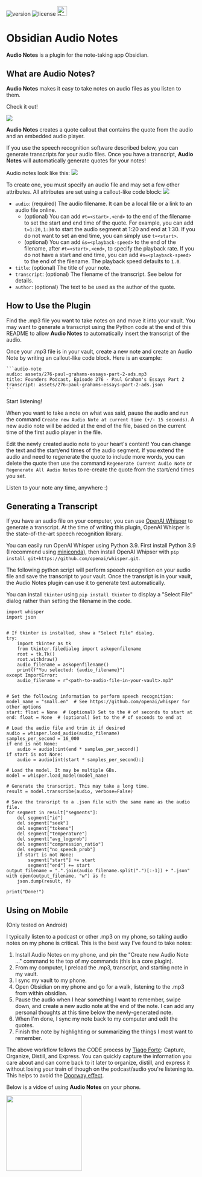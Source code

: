![version](https://img.shields.io/badge/version-0.1.8-blue)
![license](https://img.shields.io/badge/license-MIT-brightgreen)
<a href='https://ko-fi.com/jjmaldonis' target='_blank'><img height='20' style='border:0px;height:26px;margin-bottom:-2.5px;' src='https://az743702.vo.msecnd.net/cdn/kofi3.png?v=0' border='0' alt='Buy Me a Coffee :)' /></a>

# Obsidian Audio Notes

<strong>Audio Notes</strong> is a plugin for the note-taking app Obsidian.

## What are Audio Notes?

<strong>Audio Notes</strong> makes it easy to take notes on audio files as you listen to them.

Check it out!

![](assets/audio-notes-example.gif)

<strong>Audio Notes</strong> creates a quote callout that contains the quote from the audio and an embedded audio player.

If you use the speech recognition software described below, you can generate transcripts for your audio files. Once you have a transcript, <strong>Audio Notes</strong> will automatically generate quotes for your notes!

Audio notes look like this:
![](assets/renderedNote.png)

To create one, you must specify an audio file and may set a few other attributes. All attributes are set using a callout-like code block:
![](assets/unrenderedNote.png)

* `audio`: (required) The audio filename. It can be a local file or a link to an audio file online.
  * (optional) You can add `#t=<start>,<end>` to the end of the filename to set the start and end time of the quote. For example, you can add `t=1:20,1:30` to start the audio segment at 1:20 and end at 1:30. If you do not want to set an end time, you can simply use `t=<start>`.
  * (optional) You can add `&s=<playback-speed>` to the end of the filename, after `#t=<start>,<end>`, to specify the playback rate. If you do not have a start and end time, you can add `#s=<playback-speed>` to the end of the filename. The playback speed defaults to `1.0`.
* `title`: (optional) The title of your note.
* `transcript`: (optional) The filename of the transcript. See below for details.
* `author`: (optional) The text to be used as the author of the quote.

## How to Use the Plugin

Find the .mp3 file you want to take notes on and move it into your vault. You may want to generate a transcript using the Python code at the end of this README to allow <strong>Audio Notes</strong> to automatically insert the transcript of the audio.

Once your .mp3 file is in your vault, create a new note and create an Audio Note by writing an callout-like code block. Here is an example:

    ```audio-note
    audio: assets/276-paul-grahams-essays-part-2-ads.mp3
    title: Founders Podcast, Episode 276 - Paul Graham's Essays Part 2
    transcript: assets/276-paul-grahams-essays-part-2-ads.json
    ```

Start listening!

When you want to take a note on what was said, pause the audio and run the command `Create new Audio Note at current time (+/- 15 seconds)`. A new audio note will be added at the end of the file, based on the current time of the first audio player in the file.

Edit the newly created audio note to your heart's content! You can change the text and the start/end times of the audio segment. If you extend the audio and need to regenerate the quote to include more words, you can delete the quote then use the command `Regenerate Current Audio Note` or `Regenerate All Audio Notes` to re-create the quote from the start/end times you set.

Listen to your note any time, anywhere :)

## Generating a Transcript

If you have an audio file on your computer, you can use [OpenAI Whisper](https://github.com/openai/whisper) to generate a transcript. At the time of writing this plugin, OpenAI Whisper is the state-of-the-art speech recognition library.

You can easily run OpenAI Whisper using Python 3.9. First install Python 3.9 (I recommend using [miniconda](https://docs.conda.io/en/latest/miniconda.html)), then install OpenAI Whipser with `pip install git+https://github.com/openai/whisper.git`.

The following python script will perform speech recognition on your audio file and save the transcript to your vault. Once the transript is in your vault, the Audio Notes plugin can use it to generate text automatically.

You can install `tkinter` using `pip install tkinter` to display a "Select File" dialog rather than setting the filename in the code.

```
import whisper
import json


# If tkinter is installed, show a "Select File" dialog.
try:
    import tkinter as tk
    from tkinter.filedialog import askopenfilename
    root = tk.Tk()
    root.withdraw()
    audio_filename = askopenfilename()
    print(f"You selected: {audio_filename}")
except ImportError:
    audio_filename = r"<path-to-audio-file-in-your-vault>.mp3"


# Set the following information to perform speech recognition:
model_name = "small.en"  # See https://github.com/openai/whisper for other options
start: float = None  # (optional) Set to the # of seconds to start at
end: float = None  # (optional) Set to the # of seconds to end at

# Load the audio file and trim it if desired
audio = whisper.load_audio(audio_filename)
samples_per_second = 16_000
if end is not None:
    audio = audio[:int(end * samples_per_second)]
if start is not None:
    audio = audio[int(start * samples_per_second):]

# Load the model. It may be multiple GBs.
model = whisper.load_model(model_name)

# Generate the transcript. This may take a long time.
result = model.transcribe(audio, verbose=False)

# Save the transript to a .json file with the same name as the audio file.
for segment in result["segments"]:
    del segment["id"]
    del segment["seek"]
    del segment["tokens"]
    del segment["temperature"]
    del segment["avg_logprob"]
    del segment["compression_ratio"]
    del segment["no_speech_prob"]
    if start is not None:
        segment["start"] += start
        segment["end"] += start
output_filename = ".".join(audio_filename.split(".")[:-1]) + ".json"
with open(output_filename, "w") as f:
    json.dump(result, f)

print("Done!")
```

## Using on Mobile

(Only tested on Android)

I typically listen to a podcast or other .mp3 on my phone, so taking audio notes on my phone is critical. This is the best way I've found to take notes:

1. Install Audio Notes on my phone, and pin the "Create new Audio Note ..." command to the top of my commands (this is a core plugin).
2. From my computer, I preload the .mp3, transcript, and starting note in my vault.
3. I sync my vault to my phone.
4. Open Obsidian on my phone and go for a walk, listening to the .mp3 from within obsidian.
5. Pause the audio when I hear something I want to remember, swipe down, and create a new audio note at the end of the note. I can add any personal thoughts at this time below the newly-generated note.
6. When I'm done, I sync my note back to my computer and edit the quotes.
7. Finish the note by highlighting or summarizing the things I most want to remember.

The above workflow follows the CODE process by [Tiago Forte](https://fortelabs.com/): Capture, Organize, Distill, and Express. You can quickly capture the information you care about and can come back to it later to organize, distill, and express it without losing your train of though on the podcast/audio you're listening to. This helps to avoid the [Doorway effect](https://en.wikipedia.org/wiki/Doorway_effect#:~:text=The%20doorway%20effect%20is%20a,remained%20in%20the%20same%20place.).

Below is a vidoe of using <strong>Audio Notes</strong> on your phone.

<img src="assets/audio-notes-example-mobile_exported_0.jpg" href="https://audio-notes-public.s3.amazonaws.com/audio-notes-example-mobile.mp4" style="width:200px"/>
